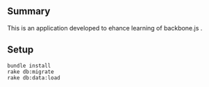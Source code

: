 Summary
-------

This is an application developed to ehance learning of backbone.js .

Setup
------------

    bundle install
    rake db:migrate
    rake db:data:load
